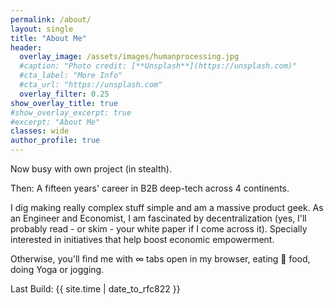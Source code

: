 ```yaml
---
permalink: /about/
layout: single
title: "About Me"
header:
  overlay_image: /assets/images/humanprocessing.jpg
  #caption: "Photo credit: [**Unsplash**](https://unsplash.com)"
  #cta_label: "More Info"
  #cta_url: "https://unsplash.com"
  overlay_filter: 0.25
show_overlay_title: true
#show_overlay_excerpt: true
#excerpt: "About Me"
classes: wide
author_profile: true  
---
```


Now busy with own project (in stealth).

Then: A fifteen years' career in B2B deep-tech across 4 continents.

I dig making really complex stuff simple and am a massive product geek. As an Engineer and Economist, I am fascinated by decentralization (yes, I'll probably read - or skim - your white paper if I come across it). Specially interested in initiatives that help boost economic empowerment.

Otherwise, you'll find me with ∞ tabs open in my browser, eating 🌱 food, doing Yoga or jogging.

<lastBuildDate>
Last Build: {{ site.time | date_to_rfc822 }}
</lastBuildDate>
